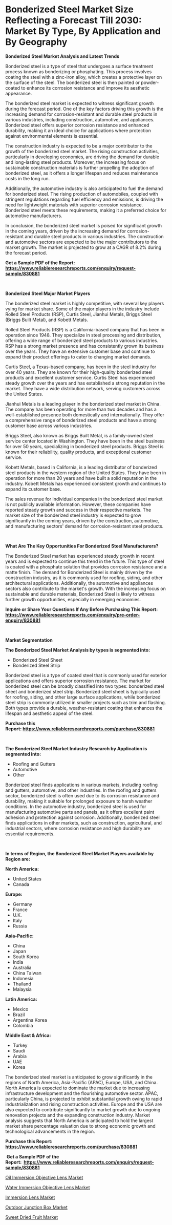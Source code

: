 <p><h1>Bonderized Steel Market Size Reflecting a Forecast Till 2030: Market By Type, By Application and By Geography</h1></p><p><strong>Bonderized Steel Market Analysis and Latest Trends</strong></p>
<p><p>Bonderized steel is a type of steel that undergoes a surface treatment process known as bonderizing or phosphating. This process involves coating the steel with a zinc-iron alloy, which creates a protective layer on the surface of the steel. The bonderized steel is then painted or powder-coated to enhance its corrosion resistance and improve its aesthetic appearance.</p><p>The bonderized steel market is expected to witness significant growth during the forecast period. One of the key factors driving this growth is the increasing demand for corrosion-resistant and durable steel products in various industries, including construction, automotive, and appliances. Bonderized steel offers superior corrosion resistance and enhanced durability, making it an ideal choice for applications where protection against environmental elements is essential.</p><p>The construction industry is expected to be a major contributor to the growth of the bonderized steel market. The rising construction activities, particularly in developing economies, are driving the demand for durable and long-lasting steel products. Moreover, the increasing focus on sustainable construction materials is further propelling the adoption of bonderized steel, as it offers a longer lifespan and reduces maintenance costs in the long run.</p><p>Additionally, the automotive industry is also anticipated to fuel the demand for bonderized steel. The rising production of automobiles, coupled with stringent regulations regarding fuel efficiency and emissions, is driving the need for lightweight materials with superior corrosion resistance. Bonderized steel meets these requirements, making it a preferred choice for automotive manufacturers.</p><p>In conclusion, the bonderized steel market is poised for significant growth in the coming years, driven by the increasing demand for corrosion-resistant and durable steel products in various industries. The construction and automotive sectors are expected to be the major contributors to the market growth. The market is projected to grow at a CAGR of 8.2% during the forecast period.</p></p>
<p><strong>Get a Sample PDF of the Report:&nbsp; <a href="https://www.reliableresearchreports.com/enquiry/request-sample/830881">https://www.reliableresearchreports.com/enquiry/request-sample/830881</a></strong></p>
<p>&nbsp;</p>
<p><strong>Bonderized Steel Major Market Players</strong></p>
<p><p>The bonderized steel market is highly competitive, with several key players vying for market share. Some of the major players in the industry include Rolled Steel Products (RSP), Curtis Steel, Jianhui Metals, Briggs Steel (Briggs Built Metal), and Kobett Metals.</p><p>Rolled Steel Products (RSP) is a California-based company that has been in operation since 1948. They specialize in steel processing and distribution, offering a wide range of bonderized steel products to various industries. RSP has a strong market presence and has consistently grown its business over the years. They have an extensive customer base and continue to expand their product offerings to cater to changing market demands.</p><p>Curtis Steel, a Texas-based company, has been in the steel industry for over 40 years. They are known for their high-quality bonderized steel products and excellent customer service. Curtis Steel has experienced steady growth over the years and has established a strong reputation in the market. They have a wide distribution network, serving customers across the United States.</p><p>Jianhui Metals is a leading player in the bonderized steel market in China. The company has been operating for more than two decades and has a well-established presence both domestically and internationally. They offer a comprehensive range of bonderized steel products and have a strong customer base across various industries.</p><p>Briggs Steel, also known as Briggs Built Metal, is a family-owned steel service center located in Washington. They have been in the steel business for over 50 years, specializing in bonderized steel products. Briggs Steel is known for their reliability, quality products, and exceptional customer service.</p><p>Kobett Metals, based in California, is a leading distributor of bonderized steel products in the western region of the United States. They have been in operation for more than 20 years and have built a solid reputation in the industry. Kobett Metals has experienced consistent growth and continues to expand its customer base.</p><p>The sales revenue for individual companies in the bonderized steel market is not publicly available information. However, these companies have reported steady growth and success in their respective markets. The market size of the bonderized steel industry is expected to grow significantly in the coming years, driven by the construction, automotive, and manufacturing sectors' demand for corrosion-resistant steel products.</p></p>
<p>&nbsp;</p>
<p><strong>What Are The Key Opportunities For Bonderized Steel Manufacturers?</strong></p>
<p><p>The Bonderized Steel market has experienced steady growth in recent years and is expected to continue this trend in the future. This type of steel is coated with a phosphate solution that provides corrosion resistance and a matte finish. The demand for Bonderized Steel is mainly driven by the construction industry, as it is commonly used for roofing, siding, and other architectural applications. Additionally, the automotive and appliances sectors also contribute to the market's growth. With the increasing focus on sustainable and durable materials, Bonderized Steel is likely to witness further growth opportunities, especially in emerging economies.</p></p>
<p><strong>Inquire or Share Your Questions If Any Before Purchasing This Report: <a href="https://www.reliableresearchreports.com/enquiry/pre-order-enquiry/830881">https://www.reliableresearchreports.com/enquiry/pre-order-enquiry/830881</a></strong></p>
<p>&nbsp;</p>
<p><strong>Market Segmentation</strong></p>
<p><strong>The Bonderized Steel Market Analysis by types is segmented into:</strong></p>
<p><ul><li>Bonderized Steel Sheet</li><li>Bonderized Steel Strip</li></ul></p>
<p><p>Bonderized steel is a type of coated steel that is commonly used for exterior applications and offers superior corrosion resistance. The market for bonderized steel can be broadly classified into two types: bonderized steel sheet and bonderized steel strip. Bonderized steel sheet is typically used for roofing, siding, and other large surface applications, while bonderized steel strip is commonly utilized in smaller projects such as trim and flashing. Both types provide a durable, weather-resistant coating that enhances the lifespan and aesthetic appeal of the steel.</p></p>
<p><strong>Purchase this Report:&nbsp;<a href="https://www.reliableresearchreports.com/purchase/830881">https://www.reliableresearchreports.com/purchase/830881</a></strong></p>
<p>&nbsp;</p>
<p><strong>The Bonderized Steel Market Industry Research by Application is segmented into:</strong></p>
<p><ul><li>Roofing and Gutters</li><li>Automotive</li><li>Other</li></ul></p>
<p><p>Bonderized steel finds applications in various markets, including roofing and gutters, automotive, and other industries. In the roofing and gutters sector, bonderized steel is often used due to its corrosion resistance and durability, making it suitable for prolonged exposure to harsh weather conditions. In the automotive industry, bonderized steel is used for manufacturing automotive parts and panels, as it offers excellent paint adhesion and protection against corrosion. Additionally, bonderized steel finds applications in other markets, such as construction, agricultural, and industrial sectors, where corrosion resistance and high durability are essential requirements.</p></p>
<p>&nbsp;</p>
<p><strong>In terms of Region, the Bonderized Steel Market Players available by Region are:</strong></p>
<p>
    <p> <strong> North America: </strong>
        <ul>
            <li>United States</li>
            <li>Canada</li>
        </ul>
        </p> 
    <p> <strong> Europe: </strong>
        <ul>
            <li>Germany</li>
            <li>France</li>
            <li>U.K.</li>
            <li>Italy</li>
            <li>Russia</li>
        </ul>
        </p> 
    <p> <strong> Asia-Pacific: </strong>
        <ul>
            <li>China</li>
            <li>Japan</li>
            <li>South Korea</li>
            <li>India</li>
            <li>Australia</li>
            <li>China Taiwan</li>
            <li>Indonesia</li>
            <li>Thailand</li>
            <li>Malaysia</li>
        </ul>
        </p> 
    <p> <strong> Latin America: </strong>
        <ul>
            <li>Mexico</li>
            <li>Brazil</li>
            <li>Argentina Korea</li>
            <li>Colombia</li>
        </ul>
        </p> 
    <p> <strong> Middle East & Africa: </strong>
        <ul>
            <li>Turkey</li>
            <li>Saudi</li>
            <li>Arabia</li>
            <li>UAE</li>
            <li>Korea</li>
        </ul>
    </p>
    </p>
<p><p>The bonderized steel market is anticipated to grow significantly in the regions of North America, Asia-Pacific (APAC), Europe, USA, and China. North America is expected to dominate the market due to increasing infrastructure development and the flourishing automotive sector. APAC, particularly China, is projected to exhibit substantial growth owing to rapid industrialization and rising construction activities. Europe and the USA are also expected to contribute significantly to market growth due to ongoing renovation projects and the expanding construction industry. Market analysis suggests that North America is anticipated to hold the largest market share percentage valuation due to strong economic growth and technological advancements in the region.</p></p>
<p><strong>Purchase this Report: <a href="https://www.reliableresearchreports.com/purchase/830881">https://www.reliableresearchreports.com/purchase/830881</a></strong></p>
<p>&nbsp;<strong>Get a Sample PDF of the Report:&nbsp;&nbsp;<a href="https://www.reliableresearchreports.com/enquiry/request-sample/830881">https://www.reliableresearchreports.com/enquiry/request-sample/830881</a></strong></p>
<p><strong></strong></p>
<p><p><a href="https://medium.com/@aliwilldvm/oil-immersion-objective-lens-market-exploring-market-share-market-trends-and-future-growth-31573d977ed5">Oil Immersion Objective Lens Market</a></p><p><a href="https://medium.com/@emerylittle2023/water-immersion-objective-lens-market-size-and-market-trends-complete-industry-overview-2023-to-71a523e31c4d">Water Immersion Objective Lens Market</a></p><p><a href="https://medium.com/@dinafritsch/immersion-lens-market-insights-into-market-cagr-market-trends-and-growth-strategies-4ca8e4d4aee3">Immersion Lens Market</a></p><p><a href="https://medium.com/@elianehilll2023/outdoor-junction-box-market-size-and-market-trends-complete-industry-overview-2023-to-2030-32cd17efd0a4">Outdoor Junction Box Market</a></p><p><a href="https://medium.com/@nathanl41025/sweet-dried-fruit-market-comprehensive-assessment-by-type-application-and-geography-c99802c7d433">Sweet Dried Fruit Market</a></p></p>